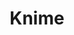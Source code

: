---
draft: false
title: Knime
content:
  id: knime
  name: Knime
  website: https://github.com/elestio/docker-desktop-vnc-knime
  short_description: KNIME Analytics Platform
---